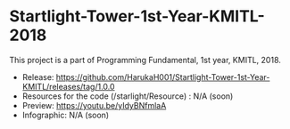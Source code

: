# Startlight-Tower-1st-Year-KMITL-2018
This project is a part of Programming Fundamental, 1st year, KMITL, 2018.
- Release: https://github.com/HarukaH001/Startlight-Tower-1st-Year-KMITL/releases/tag/1.0.0
- Resources for the code (/starlight/Resource) : N/A (soon)
- Preview: https://youtu.be/yIdyBNfmlaA
- Infographic: N/A (soon)
